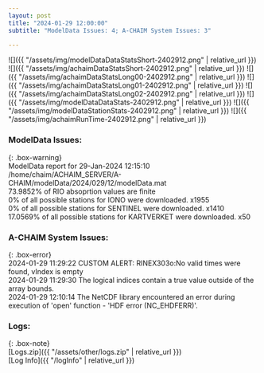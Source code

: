 ```yaml
---
layout: post
title: "2024-01-29 12:00:00"
subtitle: "ModelData Issues: 4; A-CHAIM System Issues: 3"

---
```


![]({{ "/assets/img/modelDataDataStatsShort-2402912.png" | relative_url }})
![]({{ "/assets/img/achaimDataStatsShort-2402912.png" | relative_url }})
![]({{ "/assets/img/achaimDataStatsLong00-2402912.png" | relative_url }})
![]({{ "/assets/img/achaimDataStatsLong01-2402912.png" | relative_url }})
![]({{ "/assets/img/achaimDataStatsLong02-2402912.png" | relative_url }})
![]({{ "/assets/img/modelDataDataStats-2402912.png" | relative_url }})
![]({{ "/assets/img/modelDataStationStats-2402912.png" | relative_url }})
![]({{ "/assets/img/achaimRunTime-2402912.png" | relative_url }})


### ModelData Issues:  
  
{: .box-warning}  
 ModelData report for 29-Jan-2024 12:15:10   
 /home/chaim/ACHAIM_SERVER/A-CHAIM/modelData/2024/029/12/modelData.mat   
 73.9852% of RIO absoprtion values are finite   
 0% of all possible stations for IONO were downloaded. x1955   
 0% of all possible stations for SENTINEL were downloaded. x1410   
 17.0569% of all possible stations for KARTVERKET were downloaded. x50   
  
### A-CHAIM System Issues:  
  
{: .box-error}  
2024-01-29 11:29:22 CUSTOM ALERT: RINEX303o:No valid times were found, vIndex is empty  
2024-01-29 11:29:30 The logical indices contain a true value outside of the array bounds.  
2024-01-29 12:10:14 The NetCDF library encountered an error during execution of 'open' function - 'HDF error (NC_EHDFERR)'.  

### Logs:  
  
{: .box-note}  
[Logs.zip]({{ "/assets/other/logs.zip" | relative_url }})  
[Log Info]({{ "/logInfo" | relative_url }})  
